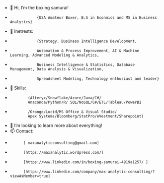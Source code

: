- 👋 Hi, I’m the boxing samurai! 
-                 {USA Amateur Boxer, B.S in Econmics and MS in Business Analytics}
- 👀 Inetrests: 
-                 {Strategy, Business Intelligence Development, 
-                 Automation & Process Improvement, AI & Machine Learning, Advanced Modeling & Analytics, 
-                 Business Intelligence & Statistics, Database Management, Data Analysis & Visualization, 
-                 Spreadsheet Modeling, Technology enthusiast and leader}
- 🌱 Skills: 
-             (Alteryx/Snowflake/Azure/Java/C#/
              Anaconda/Python/R/ SQL/NoSQL/C#/ETL/Tableau/PowerBI
-             /Orange/Lucid/MS Office & Visual Studio/
              Apex Systems/Bloomberg/StatPro/eVestment/Sharepoint)
- 💞️ I’m looking to learn more about everything!
- 📫 Contact: 
-           [ maxanalyticconsulting@gmail.com]
-           [https://maxanalytic.wordpress.com/]
-           [https://www.linkedin.com/in/boxing-samurai-4919a1257/ ]
-           [https://www.linkedin.com/company/max-analytic-consulting/?viewAsMember=true]

<!---
boxing-samurai/boxing-samurai is a ✨ special ✨ repository because its `README.md` (this file) appears on your GitHub profile.
You can click the Preview link to take a look at your changes.
--->
